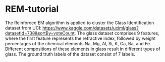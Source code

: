 # REM-tutorial

The Reinforced EM algorithm is applied to cluster the Glass Identification dataset from UCI: https://www.kaggle.com/datasets/uciml/glass?datasetId=738&sortBy=voteCount. The glass dataset comprises 9 features, where the first feature represents the refractive index, followed by weight percentages of the chemical elements Na, Mg, Al, Si, K, Ca, Ba, and Fe. Different compositions of these elements in glass result in different types of glass. The ground truth labels of the dataset consist of 7 labels.
